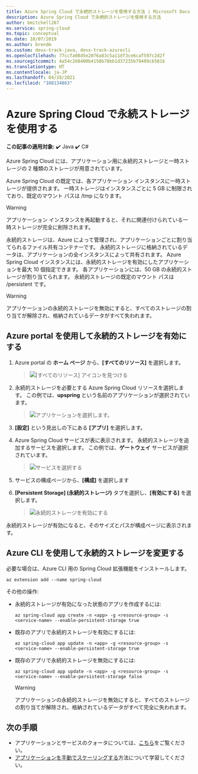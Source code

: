 ```yaml
---
title: Azure Spring Cloud で永続的ストレージを使用する方法 | Microsoft Docs
description: Azure Spring Cloud で永続的ストレージを使用する方法
author: bmitchell287
ms.service: spring-cloud
ms.topic: conceptual
ms.date: 10/07/2019
ms.author: brendm
ms.custom: devx-track-java, devx-track-azurecli
ms.openlocfilehash: 77ccfa08d5e2076a83c5a11df3ce6caf597c2d2f
ms.sourcegitcommit: 4a54c268400b4158b78bb1d37235b79409cb5816
ms.translationtype: HT
ms.contentlocale: ja-JP
ms.lasthandoff: 04/28/2021
ms.locfileid: "108134863"
---
```

# <a name="use-persistent-storage-in-azure-spring-cloud"></a>Azure Spring Cloud で永続ストレージを使用する

**この記事の適用対象:** ✔️ Java ✔️ C#

Azure Spring Cloud には、アプリケーション用に永続的ストレージと一時ストレージの 2 種類のストレージが用意されています。

Azure Spring Cloud の既定では、各アプリケーション インスタンスに一時ストレージが提供されます。 一時ストレージはインスタンスごとに 5 GB に制限されており、既定のマウント パスは /tmp になります。

> [!WARNING]
> アプリケーション インスタンスを再起動すると、それに関連付けられている一時ストレージが完全に削除されます。

永続的ストレージは、Azure によって管理され、アプリケーションごとに割り当てられるファイル共有コンテナーです。 永続的ストレージに格納されているデータは、アプリケーションの全インスタンスによって共有されます。 Azure Spring Cloud インスタンスには、永続的ストレージを有効にしたアプリケーションを最大 10 個指定できます。 各アプリケーションには、50 GB の永続的ストレージが割り当てられます。 永続的ストレージの既定のマウント パスは /persistent です。

> [!WARNING]
> アプリケーションの永続的ストレージを無効にすると、すべてのストレージの割り当てが解除され、格納されているデータがすべて失われます。

## <a name="use-the-azure-portal-to-enable-persistent-storage"></a>Azure portal を使用して永続的ストレージを有効にする

1. Azure portal の **ホーム ページ** から、**[すべてのリソース]** を選択します。

    >![[すべてのリソース] アイコンを見つける](media/portal-all-resources.jpg)

1. 永続的ストレージを必要とする Azure Spring Cloud リソースを選択します。 この例では、**upspring** という名前のアプリケーションが選択されています。

    > ![アプリケーションを選択します。](media/select-service.jpg)

1. **[設定]** という見出しの下にある **[アプリ]** を選択します。

1. Azure Spring Cloud サービスが表に表示されます。  永続的ストレージを追加するサービスを選択します。 この例では、**ゲートウェイ** サービスが選択されています。

    > ![サービスを選択する](media/select-gateway.jpg)

1. サービスの構成ページから、**[構成]** を選択します

1. **[Persistent Storage] (永続的ストレージ)** タブを選択し、**[有効にする]** を選択します。

    > ![永続的ストレージを有効にする](media/enable-persistent-storage.jpg)

永続的ストレージが有効になると、そのサイズとパスが構成ページに表示されます。

## <a name="use-the-azure-cli-to-modify-persistent-storage"></a>Azure CLI を使用して永続的ストレージを変更する

必要な場合は、Azure CLI 用の Spring Cloud 拡張機能をインストールします。

```azurecli
az extension add --name spring-cloud
```
その他の操作:

* 永続的ストレージが有効になった状態のアプリを作成するには:

    ```azurecli
    az spring-cloud app create -n <app> -g <resource-group> -s <service-name> --enable-persistent-storage true
    ```

* 既存のアプリで永続的ストレージを有効にするには:

    ```azurecli
    az spring-cloud app update -n <app> -g <resource-group> -s <service-name> --enable-persistent-storage true
    ```

* 既存のアプリで永続的ストレージを無効にするには:

    ```azurecli
    az spring-cloud app update -n <app> -g <resource-group> -s <service-name> --enable-persistent-storage false
    ```

    > [!WARNING]
    > アプリケーションの永続的ストレージを無効にすると、すべてのストレージの割り当てが解除され、格納されているデータがすべて完全に失われます。

## <a name="next-steps"></a>次の手順

* アプリケーションとサービスのクォータについては、[こちら](./quotas.md)をご覧ください。
* [アプリケーションを手動でスケーリングする](./how-to-scale-manual.md)方法について学習してください。